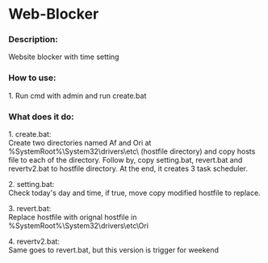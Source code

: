 # Web-Blocker
<h3>Description:</h3>
Website blocker with time setting
<h3>How to use:</h3>
<p>1. Run cmd with admin and run create.bat</p>
<h3>What does it do:</h3>
<p>1. create.bat:<br />
Create two directories named Af and Ori at %SystemRoot%\System32\drivers\etc\ (hostfile directory) and copy hosts file to each of the directory. Follow by, copy setting.bat, revert.bat and revertv2.bat to hostfile directory. At the end, it creates 3 task scheduler.
</p>
<p>2. setting.bat:<br />
Check today's day and time, if true, move copy modified hostfile to replace.
</p>
<p>3. revert.bat:<br />
Replace hostfile with orignal hostfile in %SystemRoot%\System32\drivers\etc\Ori
</p>
<p>4. revertv2.bat:<br />
Same goes to revert.bat, but this version is trigger for weekend
</p>
